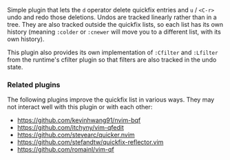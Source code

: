 Simple plugin that lets the `d` operator delete quickfix entries and `u` /
`<C-r>` undo and redo those deletions. Undos are tracked linearly rather than
in a tree. They are also tracked outside the quickfix lists, so each list has
its own history (meaning `:colder` or `:cnewer` will move you to a different
list, with its own history).

This plugin also provides its own implementation of `:Cfilter` and `:Lfilter`
from the runtime's cfilter plugin so that filters are also tracked in the undo
state.

### Related plugins
The following plugins improve the quickfix list in various ways. They may not
interact well with this plugin or with each other:
* https://github.com/kevinhwang91/nvim-bqf
* https://github.com/itchyny/vim-qfedit
* https://github.com/stevearc/quicker.nvim
* https://github.com/stefandtw/quickfix-reflector.vim
* https://github.com/romainl/vim-qf
